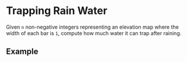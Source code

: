 # Trapping Rain Water
Given `n` non-negative integers representing an elevation map where the width of each bar is `1`, compute how much water it can trap after raining.

## Example
